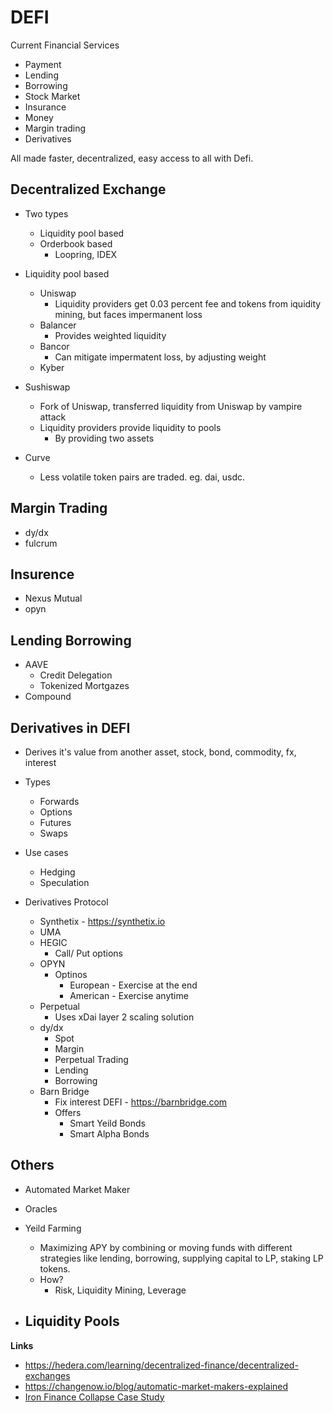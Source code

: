 # DEFI

Current Financial Services
- Payment
- Lending
- Borrowing
- Stock Market
- Insurance
- Money
- Margin trading
- Derivatives

All made faster, decentralized, easy access to all with Defi.

## Decentralized Exchange

- Two types
    - Liquidity pool based
    - Orderbook based
        - Loopring, IDEX

- Liquidity pool based
    - Uniswap
        - Liquidity providers get 0.03 percent fee and tokens from iquidity mining, but faces impermanent loss 
    - Balancer
        - Provides weighted liquidity
    - Bancor
        - Can mitigate impermatent loss, by adjusting weight
    - Kyber

- Sushiswap
    - Fork of Uniswap, transferred liquidity from Uniswap by vampire attack
    - Liquidity providers provide liquidity to pools
        - By providing two assets
- Curve
    - Less volatile token pairs are traded. eg. dai, usdc.

## Margin Trading
- dy/dx
- fulcrum

## Insurence
- Nexus Mutual
- opyn

## Lending Borrowing

- AAVE
    - Credit Delegation
    - Tokenized Mortgazes 
- Compound

## Derivatives in DEFI
-  Derives it's value from another asset, stock, bond, commodity, fx, interest

- Types
    - Forwards
    - Options
    - Futures
    - Swaps
    
- Use cases
    - Hedging
    - Speculation

- Derivatives Protocol
    - Synthetix - https://synthetix.io
    - UMA
    - HEGIC
        - Call/ Put options 
    - OPYN
        - Optinos
            - European - Exercise at the end
            - American - Exercise anytime
    - Perpetual
        - Uses xDai layer 2 scaling solution 
    - dy/dx
        - Spot
        - Margin
        - Perpetual Trading
        - Lending
        - Borrowing
    - Barn Bridge
        - Fix interest DEFI - https://barnbridge.com
        - Offers
            - Smart Yeild Bonds
            - Smart Alpha Bonds

## Others
- Automated Market Maker
- Oracles
- Yeild Farming
    - Maximizing APY by combining or moving funds with different strategies like lending, borrowing, supplying capital to LP, staking LP tokens.
    - How?
         - Risk, Liquidity Mining, Leverage

- Liquidity Pools
    - 

**Links**
- https://hedera.com/learning/decentralized-finance/decentralized-exchanges
- https://changenow.io/blog/automatic-market-makers-explained
- [Iron Finance Collapse Case Study](https://www.youtube.com/watch?v=HUokre-szPg)

